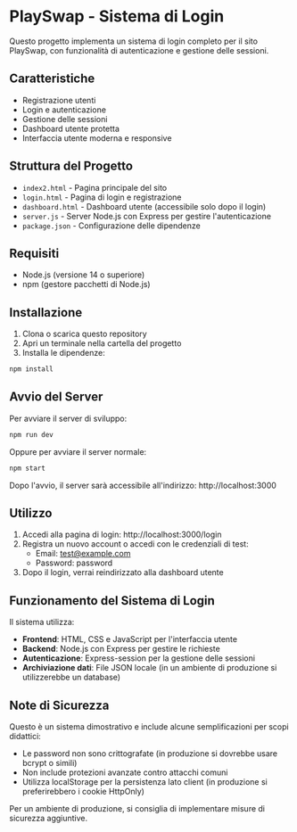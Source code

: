 # PlaySwap - Sistema di Login

Questo progetto implementa un sistema di login completo per il sito PlaySwap, con funzionalità di autenticazione e gestione delle sessioni.

## Caratteristiche

- Registrazione utenti
- Login e autenticazione
- Gestione delle sessioni
- Dashboard utente protetta
- Interfaccia utente moderna e responsive

## Struttura del Progetto

- `index2.html` - Pagina principale del sito
- `login.html` - Pagina di login e registrazione
- `dashboard.html` - Dashboard utente (accessibile solo dopo il login)
- `server.js` - Server Node.js con Express per gestire l'autenticazione
- `package.json` - Configurazione delle dipendenze

## Requisiti

- Node.js (versione 14 o superiore)
- npm (gestore pacchetti di Node.js)

## Installazione

1. Clona o scarica questo repository
2. Apri un terminale nella cartella del progetto
3. Installa le dipendenze:

```bash
npm install
```

## Avvio del Server

Per avviare il server di sviluppo:

```bash
npm run dev
```

Oppure per avviare il server normale:

```bash
npm start
```

Dopo l'avvio, il server sarà accessibile all'indirizzo: http://localhost:3000

## Utilizzo

1. Accedi alla pagina di login: http://localhost:3000/login
2. Registra un nuovo account o accedi con le credenziali di test:
   - Email: test@example.com
   - Password: password
3. Dopo il login, verrai reindirizzato alla dashboard utente

## Funzionamento del Sistema di Login

Il sistema utilizza:

- **Frontend**: HTML, CSS e JavaScript per l'interfaccia utente
- **Backend**: Node.js con Express per gestire le richieste
- **Autenticazione**: Express-session per la gestione delle sessioni
- **Archiviazione dati**: File JSON locale (in un ambiente di produzione si utilizzerebbe un database)

## Note di Sicurezza

Questo è un sistema dimostrativo e include alcune semplificazioni per scopi didattici:

- Le password non sono crittografate (in produzione si dovrebbe usare bcrypt o simili)
- Non include protezioni avanzate contro attacchi comuni
- Utilizza localStorage per la persistenza lato client (in produzione si preferirebbero i cookie HttpOnly)

Per un ambiente di produzione, si consiglia di implementare misure di sicurezza aggiuntive.